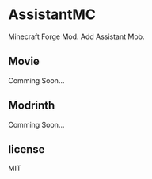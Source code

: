 # AssistantMC
Minecraft Forge Mod. Add Assistant Mob.

## Movie
Comming Soon...

## Modrinth
Comming Soon...

## license
MIT
